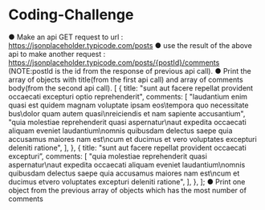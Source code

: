# Coding-Challenge
● Make an api GET request to url : https://jsonplaceholder.typicode.com/posts ● use the result of the above api to make another request : https://jsonplaceholder.typicode.com/posts/{postId}/comments (NOTE:postId is the id from the response of previous api call). ● Print the array of objects with title(from the first api call) and array of comments body(from the second api call). [ { title: "sunt aut facere repellat provident occaecati excepturi optio reprehenderit", comments: [ "laudantium enim quasi est quidem magnam voluptate ipsam eos\tempora quo necessitate bus\dolor quam autem quasi\nreiciendis et nam sapiente accusantium", "quia molestiae reprehenderit quasi aspernatur\naut expedita occaecati aliquam eveniet laudantium\nomnis quibusdam delectus saepe quia accusamus maiores nam est\ncum et ducimus et vero voluptates excepturi deleniti ratione", ], }, { title: "sunt aut facere repellat provident occaecati excepturi”, comments: [ "quia molestiae reprehenderit quasi aspernatur\naut expedita occaecati aliquam eveniet laudantium\nomnis quibusdam delectus saepe quia accusamus maiores nam est\ncum et ducimus etvero voluptates excepturi deleniti ratione", ], }, ];
● Print one object from the previous array of objects which has the most number of comments
